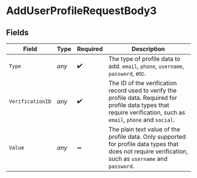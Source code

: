 # AddUserProfileRequestBody3


## Fields

| Field                                                                                                                                                                | Type                                                                                                                                                                 | Required                                                                                                                                                             | Description                                                                                                                                                          |
| -------------------------------------------------------------------------------------------------------------------------------------------------------------------- | -------------------------------------------------------------------------------------------------------------------------------------------------------------------- | -------------------------------------------------------------------------------------------------------------------------------------------------------------------- | -------------------------------------------------------------------------------------------------------------------------------------------------------------------- |
| `Type`                                                                                                                                                               | *any*                                                                                                                                                                | :heavy_check_mark:                                                                                                                                                   | The type of profile data to add. `email`, `phone`, `username`, `password`, etc.                                                                                      |
| `VerificationID`                                                                                                                                                     | *any*                                                                                                                                                                | :heavy_check_mark:                                                                                                                                                   | The ID of the verification record used to verify the profile data. Required for profile data types that require verification, such as `email`, `phone` and `social`. |
| `Value`                                                                                                                                                              | *any*                                                                                                                                                                | :heavy_minus_sign:                                                                                                                                                   | The plain text value of the profile data. Only supported for profile data types that does not require verification, such as `username` and `password`.               |